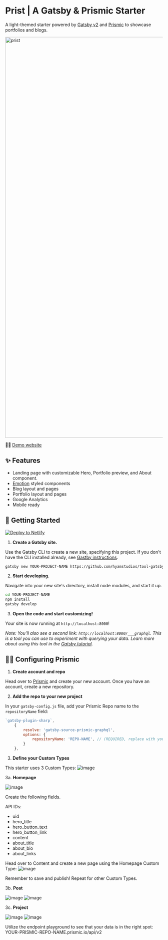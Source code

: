 # Prist | A Gatsby & Prismic Starter

A light-themed starter powered by [Gatsby v2](https://www.gatsbyjs.org) and [Prismic](https://prismic.io/) to showcase portfolios and blogs.

<img width="1280" alt="prist" src="https://user-images.githubusercontent.com/5288685/63654882-51787e00-c746-11e9-9e9e-2ab823129d93.png">

👩‍💻 [Demo website](http://prist.marguerite.io)

## ✨ Features

- Landing page with customizable Hero, Portfolio preview, and About component.
- [Emotion](https://emotion.sh/docs/styled) styled components
- Blog layout and pages
- Portfolio layout and pages
- Google Analytics
- Mobile ready

## 🚀 Getting Started

[![Deploy to Netlify](https://www.netlify.com/img/deploy/button.svg)](https://app.netlify.com/start/deploy?repository=https://github.com/hyamstudios/tool-gatsby-prismic-netlify-boilerplate)

1. **Create a Gatsby site.**

Use the Gatsby CLI to create a new site, specifying this project. If you don't have the CLI installed already, see [Gastby instructions](https://www.gatsbyjs.org/tutorial/part-zero/#using-the-gatsby-cli).

```sh
gatsby new YOUR-PROJECT-NAME https://github.com/hyamstudios/tool-gatsby-prismic-netlify-boilerplate
```

2. **Start developing.**

Navigate into your new site's directory, install node modules, and start it up.

```sh
cd YOUR-PROJECT-NAME
npm install
gatsby develop
```

3. **Open the code and start customizing!**

Your site is now running at `http://localhost:8000`!

_Note: You'll also see a second link: _`http://localhost:8000/___graphql`_. This is a tool you can use to experiment with querying your data. Learn more about using this tool in the [Gatsby tutorial](https://www.gatsbyjs.org/tutorial/part-five/#introducing-graphiql)._

## 👩‍🎤 Configuring Prismic

1. **Create account and repo**

Head over to [Prismic](https://prismic.io/signup) and create your new account. Once you have an account, create a new repository.

2. **Add the repo to your new project**

In your `gatsby-config.js` file, add your Prismic Repo name to the `repositoryName` field:

```js
`gatsby-plugin-sharp`,
    {
        resolve: 'gatsby-source-prismic-graphql',
        options: {
            repositoryName: 'REPO-NAME', // (REQUIRED, replace with your own)
        }
    },
```

3. **Define your Custom Types**

This starter uses 3 Custom Types:
![image](https://user-images.githubusercontent.com/5288685/62646196-c01ea480-b91b-11e9-8d30-d9fbf8d1df36.png)

3a. **Homepage**

![image](https://user-images.githubusercontent.com/5288685/62645556-741f3000-b91a-11e9-9b5b-e29288a4cd92.png)

Create the following fields.

API IDs:

- uid
- hero_title
- hero_button_text
- hero_button_link
- content
- about_title
- about_bio
- about_links

Head over to Content and create a new page using the Homepage Custom Type:
![image](https://user-images.githubusercontent.com/5288685/62645767-e4c64c80-b91a-11e9-8baf-c1ead93a9b5f.png)

Remember to save and publish! Repeat for other Custom Types.

3b. **Post**

![image](https://user-images.githubusercontent.com/5288685/62645940-3b338b00-b91b-11e9-9684-9ca5b98882a7.png)
![image](https://user-images.githubusercontent.com/5288685/62645970-4d152e00-b91b-11e9-89db-b2b0ac4e26a1.png)

3c. **Project**

![image](https://user-images.githubusercontent.com/5288685/62646080-8188ea00-b91b-11e9-8f61-2227581c0ee4.png)
![image](https://user-images.githubusercontent.com/5288685/62646133-9b2a3180-b91b-11e9-9a88-c0c9eef4bbcf.png)

Utilize the endpoint playground to see that your data is in the right spot: YOUR-PRISMIC-REPO-NAME.prismic.io/api/v2

